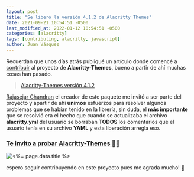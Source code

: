 ```yaml
---
layout: post
title: "Se liberó la versión 4.1.2 de Alacritty Themes"
date: 2021-09-21 10:54:51 -0500
last_modified_at: 2022-01-12 10:54:51 -0500
categories: [alacritty]
tags: [contributing, alacritty, javascript]
author: Juan Vásquez
---
```


Recuerdan que unos días atrás publiqué un artículo donde comencé a
[contribuir](http://juanvasquez.dev/contribuci%C3%B3n/alacritty/2021/08/27/primera-contribucion-en-el-repositorio-alacritty-themes/)
al proyecto de **Alacritty-Themes**, bueno a partir de ahí muchas cosas han pasado.

> [Alacritty-Themes versión 4.1.2](https://github.com/rajasegar/alacritty-themes/releases/tag/v4.1.2)

[Rajasejar Chandran](https://github.com/rajasegar) el creador de este paquete me invitó a ser parte del proyecto
y apartir de ahí **unimos** esfuerzos para resolver algunos problemas que se habían tenido en la librería,
sin duda, el **más importante** que se resolvió era el hecho que cuando se actualizaba
el archivo **alacritty.yml** del usuario se borraban **TODOS** los comentarios que el usuario tenía en su archivo **YAML** y esta liberación arregla eso.

### [Te invito a probar Alacritty-Themes 🌈😍](https://github.com/rajasegar/alacritty-themes)

![<%= page.data.title %>](https://res.cloudinary.com/juanvqz/image/upload/w_1200,c_limit,q_80/v1/blog/2021-09-21/invitation_alacritty_themes_fe7rcx.jpg)

espero seguir contribuyendo en este proyecto pues me agrada mucho! 🚀
